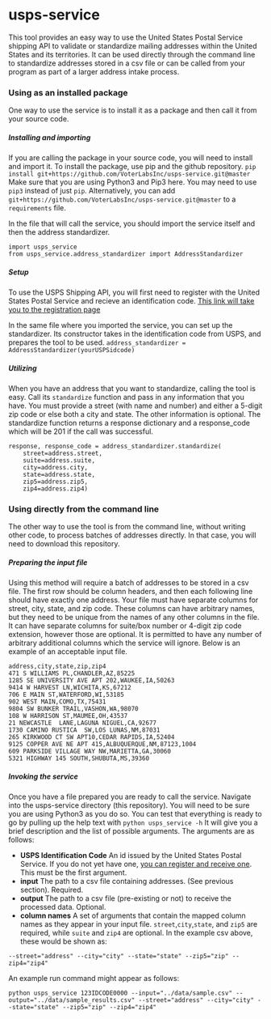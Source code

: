 # usps-service

This tool provides an easy way to use the United States Postal Service shipping API to validate or standardize mailing addresses within the United States and its territories. It can be used directly through the command line to standardize addresses stored in a csv file or can be called from your program as part of a larger address intake process.


### Using as an installed package
One way to use the service is to install it as a package and then call it from your source code.

##### Installing and importing
If you are calling the package in your source code, you will need to install and import it.
To install the package, use pip and the github repository.
`pip install git+https://github.com/VoterLabsInc/usps-service.git@master`
Make sure that you are using Python3 and Pip3 here. You may need to use `pip3` instead of just `pip`. Alternatively, you can add `git+https://github.com/VoterLabsInc/usps-service.git@master` to a `requirements` file.

In the file that will call the service, you should import the service itself and then the address standardizer.
```
import usps_service
from usps_service.address_standardizer import AddressStandardizer
```

##### Setup
To use the USPS Shipping API, you will first need to register with the United States Postal Service and recieve an identification code. [This link will take you to the registration page](https://registration.shippingapis.com/ "USPS Registration")

In the same file where you imported the service, you can set up the standardizer. Its constructor takes in the identification code from USPS, and prepares the tool to be used.
`address_standardizer = AddressStandardizer(yourUSPSidcode)`

##### Utilizing
When you have an address that you want to standardize, calling the tool is easy. Call its `standardize` function and pass in any information that you have. You must provide a street (with name and number) and either a 5-digit zip code or else both a city and state. The other information is optional. The standardize function returns a response dictionary and a response_code which will be 201 if the call was successful.
```
response, response_code = address_standardizer.standardize(
    street=address.street,
    suite=address.suite,
    city=address.city,
    state=address.state,
    zip5=address.zip5,
    zip4=address.zip4)
```

### Using directly from the command line
The other way to use the tool is from the command line, without writing other code, to process batches of addresses directly. In that case, you will need to download this repository.

##### Preparing the input file
Using this method will require a batch of addresses to be stored in a csv file. The first row should be column headers, and then each following line should have exactly one address. Your file must have separate columns for street, city, state, and zip code. These columns can have arbitrary names, but they need to be unique from the names of any other columns in the file. It can have separate columns for suite/box number or 4-digit zip code extension, however those are optional. It is permitted to have any number of arbitrary additional columns which the service will ignore. Below is an example of an acceptable input file.
```
address,city,state,zip,zip4
471 S WILLIAMS PL,CHANDLER,AZ,85225
1285 SE UNIVERSITY AVE APT 202,WAUKEE,IA,50263
9414 W HARVEST LN,WICHITA,KS,67212
706 E MAIN ST,WATERFORD,WI,53185
902 WEST MAIN,COMO,TX,75431
9804 SW BUNKER TRAIL,VASHON,WA,98070
108 W HARRISON ST,MAUMEE,OH,43537
21 NEWCASTLE  LANE,LAGUNA NIGUEL,CA,92677
1730 CAMINO RUSTICA  SW,LOS LUNAS,NM,87031
265 KIRKWOOD CT SW APT10,CEDAR RAPIDS,IA,52404
9125 COPPER AVE NE APT 415,ALBUQUERQUE,NM,87123,1004
609 PARKSIDE VILLAGE WAY NW,MARIETTA,GA,30060
5321 HIGHWAY 145 SOUTH,SHUBUTA,MS,39360
```

##### Invoking the service
Once you have a file prepared you are ready to call the service. Navigate into the usps-service directory (this repository). You will need to be sure you are using Python3 as you do so. You can test that everything is ready to go by pulling up the help text with
`python usps_service -h`
It will give you a brief description and the list of possible arguments. The arguments are as follows:
* __USPS Identification Code__ An id issued by the United States Postal Service. If you do not yet have one, [you can register and receive one](https://registration.shippingapis.com/ "USPS Registration"). This must be the first argument.
* __input__ The path to a csv file containing addresses. (See previous section). Required.
* __output__ The path to a csv file (pre-existing or not) to receive the processed data. Optional.
* __column names__ A set of arguments that contain the mapped column names as they appear in your input file. `street`,`city`,`state`, and `zip5` are required, while `suite` and `zip4` are optional. In the example csv above, these would be shown as:
```
--street="address" --city="city" --state="state" --zip5="zip" --zip4="zip4"
```

An example run command might appear as follows:
```
python usps_service 123IDCODE0000 --input="../data/sample.csv" --output="../data/sample_results.csv" --street="address" --city="city" --state="state" --zip5="zip" --zip4="zip4"
```
